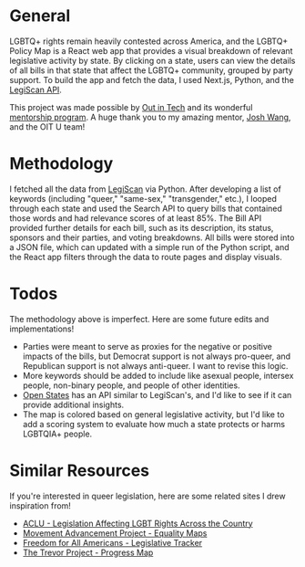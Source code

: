 # General

LGBTQ+ rights remain heavily contested across America, and the LGBTQ+ Policy Map is a React web app that provides a visual breakdown of relevant legislative activity by state. By clicking on a state, users can view the details of all bills in that state that affect the LGBTQ+ community, grouped by party support. To build the app and fetch the data, I used Next.js, Python, and the [LegiScan API](https://legiscan.com/legiscan).

This project was made possible by [Out in Tech](https://outintech.com/) and its wonderful [mentorship program](https://outintech.com/mentorship/). A huge thank you to my amazing mentor, [Josh Wang](https://www.linkedin.com/in/josh-jiayi-wang/), and the OIT U team!


# Methodology

I fetched all the data from [LegiScan](https://legiscan.com/legiscan) via Python. After developing a list of keywords (including "queer," "same-sex," "transgender," etc.), I looped through each state and used the Search API to query bills that contained those words and had relevance scores of at least 85%. The Bill API provided further details for each bill, such as its description, its status, sponsors and their parties, and voting breakdowns. All bills were stored into a JSON file, which can updated with a simple run of the Python script, and the React app filters through the data to route pages and display visuals.


# Todos

The methodology above is imperfect. Here are some future edits and implementations!

*   Parties were meant to serve as proxies for the negative or positive impacts of the bills, but Democrat support is not always pro-queer, and Republican support is not always anti-queer. I want to revise this logic.
*   More keywords should be added to include like asexual people, intersex people, non-binary people, and people of other identities.
*   [Open States](https://docs.openstates.org/en/latest/api/v3/) has an API similar to LegiScan's, and I'd like to see if it can provide additional insights.
*   The map is colored based on general legislative activity, but I'd like to add a scoring system to evaluate how much a state protects or harms LGBTQIA+ people.


# Similar Resources

If you're interested in queer legislation, here are some related sites I drew inspiration from!

*   [ACLU - Legislation Affecting LGBT Rights Across the Country](https://www.aclu.org/legislation-affecting-lgbt-rights-across-country)
*   [Movement Advancement Project - Equality Maps](https://www.lgbtmap.org/equality-maps)
*   [Freedom for All Americans - Legislative Tracker](https://freedomforallamericans.org/legislative-tracker/)
*   [The Trevor Project - Progress Map](https://www.thetrevorproject.org/get-involved/trevor-advocacy/50-bills-50-states/progress-map/)
